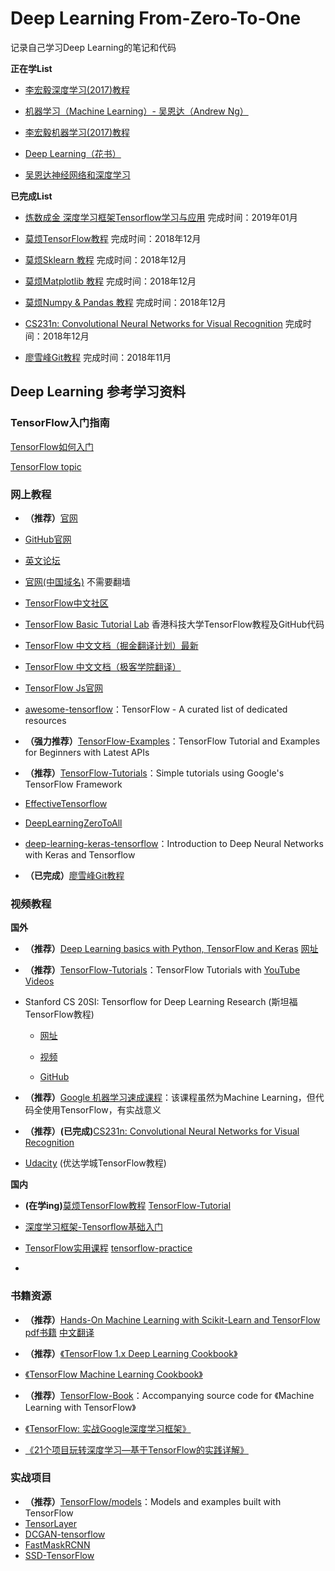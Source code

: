 # Deep Learning From-Zero-To-One
记录自己学习Deep Learning的笔记和代码

**正在学List**

- [李宏毅深度学习(2017)教程](https://www.bilibili.com/video/av9770302)

- [机器学习（Machine Learning）- 吴恩达（Andrew Ng）](https://www.bilibili.com/video/av9912938?p=1)

- [李宏毅机器学习(2017)教程](https://www.bilibili.com/video/av10590361?from=search&seid=731979293703154393)

- [Deep Learning（花书）](https://github.com/chaowentao/deeplearningbook-chinese)

- [吴恩达神经网络和深度学习](https://mooc.study.163.com/course/2001281002#/info)

**已完成List**

- [炼数成金 深度学习框架Tensorflow学习与应用](https://www.bilibili.com/video/av20542427/?p=1)  完成时间：2019年01月

- [莫烦TensorFlow教程](https://morvanzhou.github.io/tutorials/machine-learning/tensorflow/) 完成时间：2018年12月

- [莫烦Sklearn 教程](https://morvanzhou.github.io/tutorials/machine-learning/sklearn/) 完成时间：2018年12月

- [莫烦Matplotlib 教程](https://morvanzhou.github.io/tutorials/data-manipulation/plt/) 完成时间：2018年12月

- [莫烦Numpy & Pandas 教程](https://morvanzhou.github.io/tutorials/data-manipulation/np-pd/) 完成时间：2018年12月

- [CS231n: Convolutional Neural Networks for Visual Recognition](https://github.com/cs231n/cs231n.github.io) 完成时间：2018年12月

- [廖雪峰Git教程](https://www.liaoxuefeng.com/wiki/0013739516305929606dd18361248578c67b8067c8c017b000) 完成时间：2018年11月



## Deep Learning 参考学习资料

### TensorFlow入门指南

[TensorFlow如何入门](https://www.zhihu.com/question/49909565)

[TensorFlow topic](https://github.com/topics/tensorflow)

### **网上教程**

- **（推荐）**[官网](https://www.tensorflow.org/)

- [GitHub官网](https://github.com/tensorflow/tensorflow)

- [英文论坛](https://medium.com/tensorflow)

- [官网(中国域名)](https://tensorflow.google.cn/)  不需要翻墙

- [TensorFlow中文社区](http://www.tensorfly.cn/)

- [TensorFlow Basic Tutorial Lab](https://github.com/hunkim/DeepLearningZeroToAll)  香港科技大学TensorFlow教程及GitHub代码

- [TensorFlow 中文文档（掘金翻译计划）最新](https://github.com/xitu/tensorflow-docs)

- [TensorFlow 中文文档（极客学院翻译）](http://wiki.jikexueyuan.com/project/tensorflow-zh/)

- [TensorFlow Js官网](https://js.tensorflow.org/)

- [awesome-tensorflow](https://github.com/jtoy/awesome-tensorflow)：TensorFlow - A curated list of dedicated resources 

- **（强力推荐）**[TensorFlow-Examples](https://github.com/aymericdamien/TensorFlow-Examples)：TensorFlow Tutorial and Examples for Beginners with Latest APIs

- **（推荐）**[TensorFlow-Tutorials](https://github.com/nlintz/TensorFlow-Tutorials)：Simple tutorials using Google's TensorFlow Framework

- [EffectiveTensorflow](https://github.com/vahidk/EffectiveTensorflow)

- [DeepLearningZeroToAll](https://github.com/hunkim/DeepLearningZeroToAll)

- [deep-learning-keras-tensorflow](https://github.com/leriomaggio/deep-learning-keras-tensorflow)：Introduction to Deep Neural Networks with Keras and Tensorflow

- **（已完成）**[廖雪峰Git教程](https://www.liaoxuefeng.com/wiki/0013739516305929606dd18361248578c67b8067c8c017b000)

### **视频教程**

**国外**

- **（推荐）**[Deep Learning basics with Python, TensorFlow and Keras](https://youtu.be/wQ8BIBpya2k)   [网址](https://pythonprogramming.net/introduction-deep-learning-python-tensorflow-keras/)


- **（推荐）**[TensorFlow-Tutorials](https://github.com/Hvass-Labs/TensorFlow-Tutorials)：TensorFlow Tutorials with [YouTube Videos](https://www.youtube.com/playlist?list=PL9Hr9sNUjfsmEu1ZniY0XpHSzl5uihcXZ)

- Stanford CS 20SI: Tensorflow for Deep Learning Research (斯坦福TensorFlow教程)

  - [网址](https://web.stanford.edu/class/cs20si/index.html)


  - [视频](https://www.bilibili.com/video/av9156347/?from=search&seid=6905181275544516403)
  
  - [GitHub](https://github.com/chiphuyen/stanford-tensorflow-tutorials)
  
- **（推荐）**[Google 机器学习速成课程](https://developers.google.com/machine-learning/crash-course/)：该课程虽然为Machine Learning，但代码全使用TensorFlow，有实战意义

- **（推荐）(已完成)**[CS231n: Convolutional Neural Networks for Visual Recognition](https://github.com/cs231n/cs231n.github.io)

- [Udacity](https://cn.udacity.com/course/deep-learning--ud730)  (优达学城TensorFlow教程)

**国内**

- **(在学ing)**[莫烦TensorFlow教程](https://morvanzhou.github.io/tutorials/machine-learning/tensorflow/)  [TensorFlow-Tutorial](http://Tensorflow-Tutorial)

- [深度学习框架-Tensorflow基础入门](http://study.163.com/course/introduction/1004113066.htm?share=1&shareId=1020102948)

- [TensorFlow实用课程](http://study.163.com/course/courseMain.htm?courseId=1005167033&share=1&shareId=1020102948) [ tensorflow-practice](https://github.com/yule-li/tensorflow-practice)

- [](https://www.bilibili.com/video/av9770302)

### **书籍资源**

- **（推荐）**[Hands-On Machine Learning with Scikit-Learn and TensorFlow](https://github.com/ageron/handson-ml)   [ pdf书籍](http://download.csdn.net/download/xinconan1992/9877225)  [中文翻译](https://github.com/apachecn/hands_on_Ml_with_Sklearn_and_TF)

- **（推荐）**[《TensorFlow 1.x Deep Learning Cookbook》](https://github.com/PacktPublishing/TensorFlow-1x-Deep-Learning-Cookbook)  

- [《TensorFlow Machine Learning Cookbook》](https://github.com/nfmcclure/tensorflow_cookbook)

- **（推荐）**[TensorFlow-Book](https://github.com/BinRoot/TensorFlow-Book)：Accompanying source code for 《Machine Learning with TensorFlow》

- [《TensorFlow: 实战Google深度学习框架》](https://github.com/caicloud/tensorflow-tutorial)

- [《21个项目玩转深度学习—基于TensorFlow的实践详解》](https://github.com/hzy46/Deep-Learning-21-Examples)


### 实战项目

- **（推荐）**[TensorFlow/models](https://github.com/tensorflow/models)：Models and examples built with TensorFlow
- [TensorLayer](http://tensorlayer.readthedocs.io/en/latest/)
- [DCGAN-tensorflow](https://github.com/carpedm20/DCGAN-tensorflow)
- [FastMaskRCNN](https://github.com/CharlesShang/FastMaskRCNN)
- [SSD-TensorFlow](https://github.com/balancap/SSD-Tensorflow)
